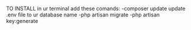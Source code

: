 TO INSTALL
in ur terminal add these comands:
-composer update
update .env file to ur database name
-php artisan migrate
-php artisan key:generate